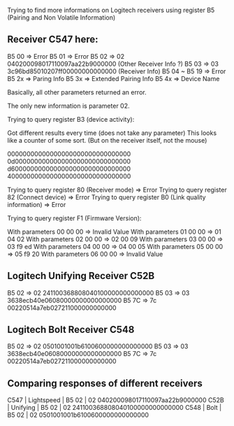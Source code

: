 Trying to find more informations on Logitech receivers using register B5 (Pairing and Non Volatile Information)

## Receiver C547 here:

B5 00 => Error
B5 01 => Error
B5 02 => 02 040200098017110097aa22b9000000 (Other Receiver Info ?)
B5 03 => 03 3c96bd85010207ff00000000000000 (Receiver Info)
B5 04 ~ B5 19 => Error
B5 2x => Paring Info
B5 3x => Extended Pairing Info
B5 4x => Device Name

Basically, all other parameters returned an error.

The only new information is parameter 02.

Trying to query register B3 (device activity):

Got different results every time (does not take any parameter)
This looks like a counter of some sort. (But on the receiver itself, not the mouse)

00000000000000000000000000000000
0d000000000000000000000000000000
d6000000000000000000000000000000
40000000000000000000000000000000

Trying to query register 80 (Receiver mode) => Error
Trying to query register 82 (Connect device) => Error
Trying to query register B0 (Link quality information) => Error

Trying to query register F1 (Firmware Version):

With parameters 00 00 00 => Invalid Value
With parameters 01 00 00 => 01 04 02
With parameters 02 00 00 => 02 00 09
With parameters 03 00 00 => 03 f9 ed
With parameters 04 00 00 => 04 00 05
With parameters 05 00 00 => 05 f9 20
With parameters 06 00 00 => Invalid Value

## Logitech Unifying Receiver C52B

B5 02 => 02 241100368808040100000000000000
B5 03 => 03 3638ecb40e06080000000000000000
B5 7C => 7c 00220514a7eb027211000000000000

## Logitech Bolt Receiver C548

B5 02 => 02 0501001001b6100600000000000000
B5 03 => 03 3638ecb40e06080000000000000000
B5 7C => 7c 00220514a7eb027211000000000000

## Comparing responses of different receivers

C547 | Lightspeed | B5 02 | 02 040200098017110097aa22b9000000
C52B | Unifying   | B5 02 | 02 241100368808040100000000000000
C548 | Bolt       | B5 02 | 02 0501001001b6100600000000000000
